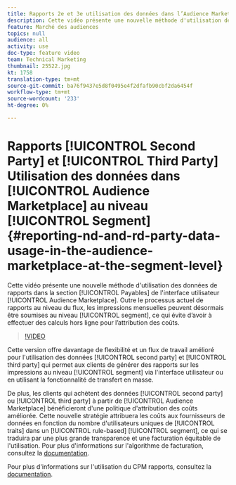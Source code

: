 ```yaml
---
title: Rapports 2e et 3e utilisation des données dans l’Audience Marketplace au niveau du segment
description: Cette vidéo présente une nouvelle méthode d'utilisation des données de rapports dans la section Payables de l'interface utilisateur de l'Audience Marketplace. Outre le processus actuel de rapports au niveau du flux, les impressions mensuelles peuvent désormais être envoyées au niveau du segment, ce qui évite d’avoir à effectuer des calculs hors ligne pour l’attribution des coûts.
feature: Marché des audiences
topics: null
audience: all
activity: use
doc-type: feature video
team: Technical Marketing
thumbnail: 25522.jpg
kt: 1758
translation-type: tm+mt
source-git-commit: ba76f9437e5d8f0495e4f2dfafb90cbf2da6454f
workflow-type: tm+mt
source-wordcount: '233'
ht-degree: 0%

---
```



# Rapports [!UICONTROL Second Party] et [!UICONTROL Third Party] Utilisation des données dans [!UICONTROL Audience Marketplace] au niveau [!UICONTROL Segment] {#reporting-nd-and-rd-party-data-usage-in-the-audience-marketplace-at-the-segment-level}

Cette vidéo présente une nouvelle méthode d&#39;utilisation des données de rapports dans la section [!UICONTROL Payables] de l&#39;interface utilisateur [!UICONTROL Audience Marketplace]. Outre le processus actuel de rapports au niveau du flux, les impressions mensuelles peuvent désormais être soumises au niveau [!UICONTROL segment], ce qui évite d’avoir à effectuer des calculs hors ligne pour l’attribution des coûts.

>[!VIDEO](https://video.tv.adobe.com/v/25522/?quality=12)

Cette version offre davantage de flexibilité et un flux de travail amélioré pour l&#39;utilisation des données [!UICONTROL second party] et [!UICONTROL third party] qui permet aux clients de générer des rapports sur les impressions au niveau [!UICONTROL segment] via l&#39;interface utilisateur ou en utilisant la fonctionnalité de transfert en masse.

De plus, les clients qui achètent des données [!UICONTROL second party] ou [!UICONTROL third party] à partir de [!UICONTROL Audience Marketplace] bénéficieront d&#39;une politique d&#39;attribution des coûts améliorée. Cette nouvelle stratégie attribuera les coûts aux fournisseurs de données en fonction du nombre d&#39;utilisateurs uniques de [!UICONTROL traits] dans un [!UICONTROL rule-based] [!UICONTROL segment], ce qui se traduira par une plus grande transparence et une facturation équitable de l&#39;utilisation. Pour plus d&#39;informations sur l&#39;algorithme de facturation, consultez la [documentation](https://experiencecloud.adobe.com/resources/help/en_US/aam/marketplace_cpm_billing.html).

Pour plus d&#39;informations sur l&#39;utilisation du CPM rapports, consultez la [documentation](https://experiencecloud.adobe.com/resources/help/en_US/aam/t_marketplace_report_cpm_usage.html).